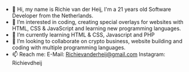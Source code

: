 - 👋 Hi, my name is Richie van der Heij, I'm a 21 years old Software Developer from the Netherlands.
- 👀 I’m interested in coding, creating special overlays for websites with HTML, CSS & JavaScript and learning new programming languages.
- 🌱 I’m currently learning HTML & CSS, Javascript and PHP
- 💞️ I’m looking to collaborate on crypto business, website building and coding with multiple programming languages.
- 📫 Reach me:
  E-Mail: Richievanderheij@gmail.com
  Instagram: Richievdheij
      

<!---
Richievdheij/Richievdheij is a ✨ special ✨ repository because its `README.md` (this file) appears on your GitHub profile.
You can click the Preview link to take a look at your changes.
--->

